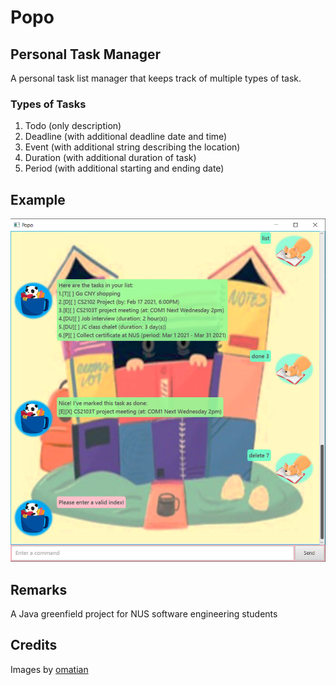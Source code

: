 # Popo
## Personal Task Manager

A personal task list manager that keeps track of multiple types of task.

### Types of Tasks
1. Todo (only description)
2. Deadline (with additional deadline date and time)
3. Event (with additional string describing the location)
4. Duration (with additional duration of task)
5. Period (with additional starting and ending date)

## Example
![ui.png](./docs/Ui.png)


## Remarks
A Java greenfield project for NUS software engineering students

## Credits
Images by [omatian](https://omatian.sg/)
